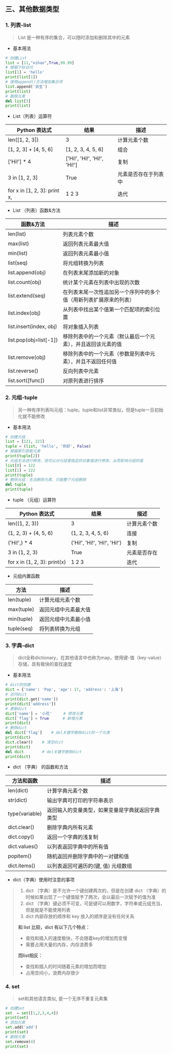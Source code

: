 ## 三、其他数据类型

### 1. 列表-list

> List 是一种有序的集合，可以随时添加和删除其中的元素 

+ 基本用法

~~~python
# 创建List
list = [11,"nihao",True,99.99]
# 根据下标访问
list[1] = 'hello'
print(list[1])
# 使用append()方法增加集合项
list.append('派生')
print(list)
# 删除元素
del list[3]
print(list)
~~~

+ List（列表）运算符

| Python 表达式                | 结果                         | 描述                 |
| ---------------------------- | ---------------------------- | -------------------- |
| len([1, 2, 3])               | 3                            | 计算元素个数         |
| [1, 2, 3] + [4, 5, 6]        | [1, 2, 3, 4, 5, 6]           | 组合                 |
| ['Hi!'] * 4                  | ['Hi!', 'Hi!', 'Hi!', 'Hi!'] | 复制                 |
| 3 in [1, 2, 3]               | True                         | 元素是否存在于列表中 |
| for x in [1, 2, 3]: print x, | 1 2 3                        | 迭代                 |

+ List （列表）函数&方法

| 函数&方法               | 描述                                                         |
| ----------------------- | ------------------------------------------------------------ |
| len(list)               | 列表元素个数                                                 |
| max(list)               | 返回列表元素最大值                                           |
| min(list)               | 返回列表元素最小值                                           |
| list(seq)               | 将元组转换为列表                                             |
| list.append(obj)        | 在列表末尾添加新的对象                                       |
| list.count(obj)         | 统计某个元素在列表中出现的次数                               |
| list.extend(seq)        | 在列表末尾一次性追加另一个序列中的多个值（用新列表扩展原来的列表） |
| list.index(obj)         | 从列表中找出某个值第一个匹配项的索引位置                     |
| list.insert(index, obj) | 将对象插入列表                                               |
| list.pop(obj=list[-1])  | 移除列表中的一个元素（默认最后一个元素），并且返回该元素的值 |
| list.remove(obj)        | 移除列表中的一个元素（参数是列表中元素），并且不返回任何值   |
| list.reverse()          | 反向列表中元素                                               |
| list.sort([func])       | 对原列表进行排序                                             |



### 2. 元组-tuple

>  另一种有序列表叫元组：tuple。tuple和list非常类似，但是tuple一旦初始化就不能修改 

+ 基本用法

~~~python
# 创建元组
list = [121, 221]
tuple = (list, 'hello', '你好', False)
# 根据索引获取元素
print(tuple[2])
# 元组无法进行修改，但可以对元组里指定的对象值进行修改，从而影响元组的值
list[0] = 122
list[1] = 222
print(tuple)
# 删除元组：无法删除元素，只能整个元组删除
del tuple
print(tuple)
~~~

+ tuple （元组）运算符

| Python 表达式                | 结果                         | 描述         |
| ---------------------------- | ---------------------------- | ------------ |
| len((1, 2, 3))               | 3                            | 计算元素个数 |
| (1, 2, 3) + (4, 5, 6)        | (1, 2, 3, 4, 5, 6)           | 连接         |
| ('Hi!',) * 4                 | ('Hi!', 'Hi!', 'Hi!', 'Hi!') | 复制         |
| 3 in (1, 2, 3)               | True                         | 元素是否存在 |
| for x in (1, 2, 3): print(x) | 1 2 3                        | 迭代         |

+ 元组内置函数

| 方法       | 描述                 |
| ---------- | -------------------- |
| len(tuple) | 计算元组元素个数     |
| max(tuple) | 返回元组中元素最大值 |
| min(tuple) | 返回元组中元素最小值 |
| tuple(seq) | 将列表转换为元组     |



### 3. 字典-dict

> dict全称dictionary，在其他语言中也称为map，使用键-值（key-value）存储，具有极快的查找速度 

+ 基本用法

~~~python
# dict的创建
dict = {'name': 'Pop', 'age': 17, 'address': '上海'}
# 访问dict
print(dict.get('name'))
print(dict['address'])
# 更新dict
dict['name'] = '小花'     # 修改元素
dict['flag'] = True      # 新增元素
print(dict)
# 删除dict
del dict['flag']    # del关键字删除dist的一个元素
print(dict)
dict.clear()    # 清空dict
print(dict)
del dict        # del关键字删除dict
print(dict)
~~~

+ dict （字典） 的函数和方法

| 方法和函数     | 描述                                             |
| -------------- | ------------------------------------------------ |
| len(dict)      | 计算字典元素个数                                 |
| str(dict)      | 输出字典可打印的字符串表示                       |
| type(variable) | 返回输入的变量类型，如果变量是字典就返回字典类型 |
| dict.clear()   | 删除字典内所有元素                               |
| dict.copy()    | 返回一个字典的浅复制                             |
| dict.values()  | 以列表返回字典中的所有值                         |
| popitem()      | 随机返回并删除字典中的一对键和值                 |
| dict.items()   | 以列表返回可遍历的(键, 值) 元组数组              |

+ dict（字典）使用时注意的事项

> 1.  dict （字典）是不允许一个键创建两次的，但是在创建 dict （字典）的时候如果出现了一个键值赋予了两次，会以最后一次赋予的值为准 
> 2.  dict （字典）键必须不可变，可是键可以用数字，字符串或元组充当，但是就是不能使用列表 
> 3.  dict 内部存放的顺序和 key 放入的顺序是没有任何关系 
>
> **和 list 比较，dict 有以下几个特点：**
>
> - 查找和插入的速度极快，不会随着key的增加而变慢
> - 需要占用大量的内存，内存浪费多
>
> **而list相反：**
>
> - 查找和插入的时间随着元素的增加而增加
> - 占用空间小，浪费内存很少



### 4. set

>   set和其他语言类似, 是一个无序不重复元素集 

~~~python
# 创建Set
set  = set([1,2,3,4,4])
print(set)
# 添加元素
set.add('add')
print(set)
# 删除元素
set.remove(4)
print(set)
~~~

